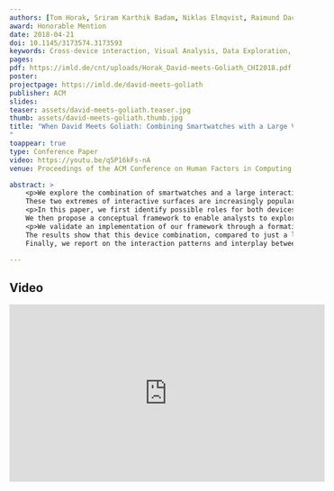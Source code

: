 ```yaml
---
authors: [Tom Horak, Sriram Karthik Badam, Niklas Elmqvist, Raimund Dachselt]
award: Honorable Mention
date: 2018-04-21
doi: 10.1145/3173574.3173593
keywords: Cross-device interaction, Visual Analysis, Data Exploration, Multi-Display Environment, Large Display, Smartwatch
pages:
pdf: https://imld.de/cnt/uploads/Horak_David-meets-Goliath_CHI2018.pdf
poster:
projectpage: https://imld.de/david-meets-goliath
publisher: ACM
slides:
teaser: assets/david-meets-goliath.teaser.jpg
thumb: assets/david-meets-goliath.thumb.jpg
title: "When David Meets Goliath: Combining Smartwatches with a Large Vertical Display for Visual Data Exploration
"
toappear: true
type: Conference Paper
video: https://youtu.be/q5P16kFs-nA
venue: Proceedings of the ACM Conference on Human Factors in Computing Systems

abstract: >
    <p>We explore the combination of smartwatches and a large interactive display to support visual data analysis.
    These two extremes of interactive surfaces are increasingly popular, but feature different characteristics—display and input modalities, personal/public use, performance, and portability.</p>
    <p>In this paper, we first identify possible roles for both devices and the interplay between them through an example scenario.
    We then propose a conceptual framework to enable analysts to explore data items, track interaction histories, and alter visualization configurations through mechanisms using both devices in combination.</p>
    <p>We validate an implementation of our framework through a formative evaluation and a user study.
    The results show that this device combination, compared to just a large display, allows users to develop complex insights more fluidly by leveraging the roles of the two devices.
    Finally, we report on the interaction patterns and interplay between the devices for visual exploration as observed during our study.</p>

---
```


## Video
<iframe width="560" height="315" src="https://www.youtube.com/embed/q5P16kFs-nA" frameborder="0" gesture="media" allow="encrypted-media" allowfullscreen></iframe>
